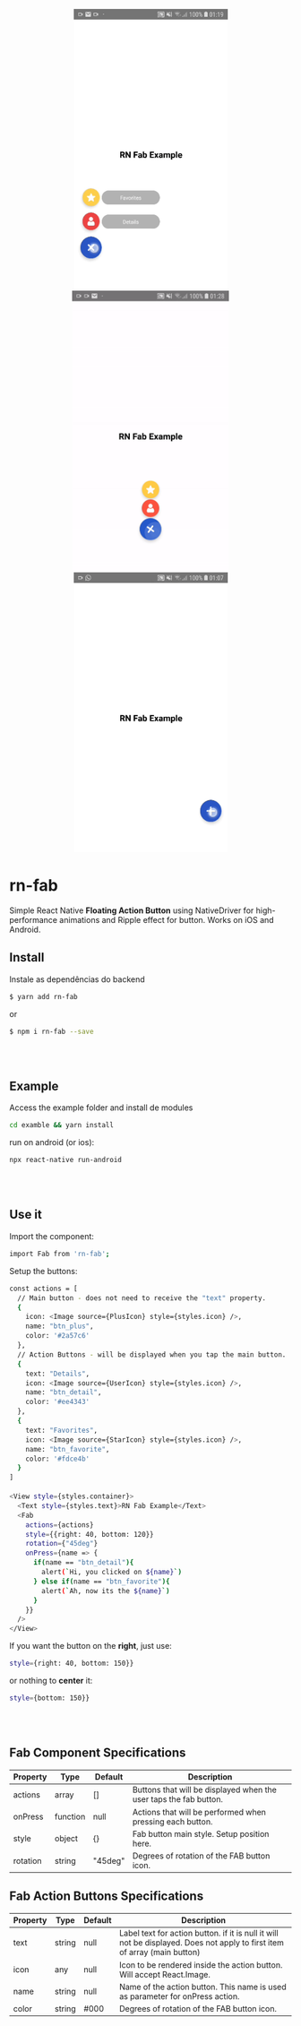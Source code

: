 <p align="center">
  <img height="500" src="./assets/left.gif">
  <img height="500" src="./assets/center.gif">
  <img height="500" src="./assets/right.gif">
</p>

# rn-fab

Simple React Native <strong>Floating Action Button</strong> using NativeDriver for high-performance animations and Ripple effect for button.
Works on iOS and Android.

##  Install

Instale as dependências do backend
```sh
$ yarn add rn-fab
```
or
```sh
$ npm i rn-fab --save
```

<br><br>

## Example
Access the example folder and install de modules
```sh
cd examble && yarn install
```
run on android (or ios):
```sh
npx react-native run-android
```

<br><br>

## Use it

Import the component:
```sh
import Fab from 'rn-fab';
```
Setup the buttons:
```sh
const actions = [
  // Main button - does not need to receive the "text" property.
  {
    icon: <Image source={PlusIcon} style={styles.icon} />,
    name: "btn_plus",
    color: '#2a57c6'
  },
  // Action Buttons - will be displayed when you tap the main button.
  {
    text: "Details",
    icon: <Image source={UserIcon} style={styles.icon} />,
    name: "btn_detail",
    color: '#ee4343'
  },
  {
    text: "Favorites",
    icon: <Image source={StarIcon} style={styles.icon} />,
    name: "btn_favorite",
    color: '#fdce4b'
  }
]

<View style={styles.container}>
  <Text style={styles.text}>RN Fab Example</Text>
  <Fab
    actions={actions}
    style={{right: 40, bottom: 120}}
    rotation={"45deg"}
    onPress={name => {
      if(name == "btn_detail"){
        alert(`Hi, you clicked on ${name}`)
      } else if(name == "btn_favorite"){
        alert(`Ah, now its the ${name}`)
      }
    }}
  />
</View>
```
If you want the button on the <strong>right</strong>, just use:
```sh
style={right: 40, bottom: 150}}
```
or nothing to <strong>center</strong> it:
```sh
style={bottom: 150}}
```

<br><br>

## Fab Component Specifications

| Property | Type | Default | Description |
| -------- | ---- | ------- | ----------- |
| actions | array | [] | Buttons that will be displayed when the user taps the fab button. |
| onPress | function | null | Actions that will be performed when pressing each button. |
| style | object | {} | Fab button main style. Setup position here. | 
| rotation | string | "45deg" | Degrees of rotation of the FAB button icon. | 

## Fab Action Buttons Specifications

| Property | Type | Default | Description |
| -------- | ---- | ------- | ----------- |
| text | string | null | Label text for action button. if it is null it will not be displayed. Does not apply to first item of array (main button) |
| icon | any | null | Icon to be rendered inside the action button. Will accept React.Image. |
| name | string | null | Name of the action button. This name is used as parameter for onPress action. |
| color | string | #000 | Degrees of rotation of the FAB button icon. | 

